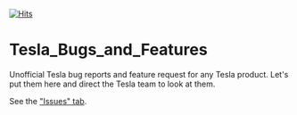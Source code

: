 [![Hits](https://hits.seeyoufarm.com/api/count/incr/badge.svg?url=https%3A%2F%2Fgithub.com%2FElectricRCAircraftGuy%2FTesla_Bugs_and_Features&count_bg=%2379C83D&title_bg=%23555555&icon=&icon_color=%23E7E7E7&title=views+%28today+%2F+total%29&edge_flat=false)](https://hits.seeyoufarm.com)


# Tesla_Bugs_and_Features
Unofficial Tesla bug reports and feature request for any Tesla product. Let's put them here and direct the Tesla team to look at them.

See the ["Issues" tab](https://github.com/ElectricRCAircraftGuy/Tesla_Bugs_and_Features/issues).
